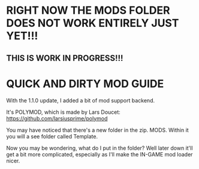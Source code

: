 # RIGHT NOW THE MODS FOLDER DOES NOT WORK ENTIRELY JUST YET!!!
## THIS IS WORK IN PROGRESS!!!

# QUICK AND DIRTY MOD GUIDE

With the 1.1.0 update, I added a bit of mod support backend.

It's POLYMOD, which is made by Lars Doucet: https://github.com/larsiusprime/polymod

You may have noticed that there's a new folder in the zip. MODS. Within it you will a see folder called Template.

Now you may be wondering, what do I put in the folder? Well later down it'll get a bit more complicated, especially as I'll make the IN-GAME mod loader nicer.
